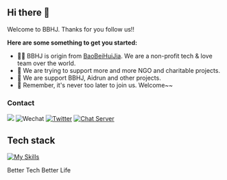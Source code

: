 
## Hi there 👋

Welcome to BBHJ.  Thanks for you follow us!!


**Here are some something to get you started:**

- 🙋‍♀️ BBHJ is origin from [BaoBeiHuiJia](https://baobeihuijia.com). We are a non-profit tech & love team over the world.
- 🌈 We are trying to support more and more NGO and charitable projects.
- 🍿 We are support BBHJ,  Aidrun and other projects.
- 🧙 Remember, it's never too later to join us. Welcome~~

### Contact
![](https://img.shields.io/github/stars/bbhj?color=fefb7b&?style=plastic&logo=appveyor)
![Wechat](https://img.shields.io/badge/-xairdb-green?style=flat&logo=Wechat&logoColor=white)
[![Twitter](https://img.shields.io/badge/-Twitter-blue?style=flat&logo=Twitter&logoColor=white)](https://twitter.com/xairdb)
[![Chat Server](https://img.shields.io/badge/chat-discord-7289da.svg)](https://discord.com/invite/Mp4xttEqnF)

## Tech stack
[![My Skills](https://skillicons.dev/icons?i=github,aws,gcp,azure,linux,bash,vim,git,kubernetes,docker,jenkins,nginx,grafana,vscode,nodejs,vscode,c,vue,go,lua,unity,ts,py,figma,svg,ps&perline=8)](https://skillicons.dev)




Better Tech Better Life
